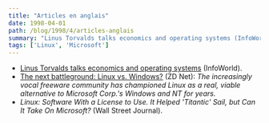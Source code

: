 ```yaml
---
title: "Articles en anglais"
date: 1998-04-01
path: /blog/1998/4/articles-anglais
summary: "Linus Torvalds talks economics and operating systems (InfoWorld)."
tags: ['Linux', 'Microsoft']
---
```


<UL>

<LI><A HREF="http://www.infoworld.com/cgi-bin/displayStory.pl?/interviews/980409torvalds.htm">Linus Torvalds talks economics and operating systems</A> (InfoWorld).

<LI><A HREF="http://www.zdnet.com/zdnn/content/smro/0403/304048.html">The next battleground: Linux vs. Windows?</A> (ZD Net):
<EM>The increasingly vocal freeware community has championed Linux
as a real, viable alternative to Microsoft Corp.'s Windows and NT for
years.</EM>

<LI><EM>Linux: Software With a License to Use. It Helped 'Titantic' Sail,
but Can It Take On Microsoft?</EM> (Wall Street Journal).

</UL>



